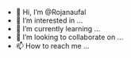 - 👋 Hi, I’m @Rojanaufal
- 👀 I’m interested in ...
- 🌱 I’m currently learning ...
- 💞️ I’m looking to collaborate on ...
- 📫 How to reach me ...

<!---
Rojanaufal/Rojanaufal is a ✨ special ✨ repository because its `README.md` (this file) appears on your GitHub profile.
You can click the Preview link to take a look at your changes.
--->
